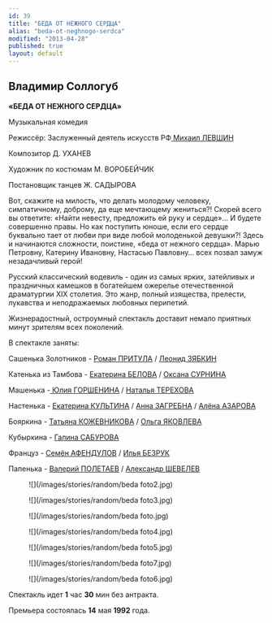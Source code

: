 ```yaml
---
id: 39
title: "БЕДА ОТ НЕЖНОГО СЕРДЦА"
alias: "beda-ot-neghnogo-serdca"
modified: "2013-04-28"
published: true
layout: default
---
```


## Владимир Соллогуб

**«БЕДА ОТ НЕЖНОГО СЕРДЦА»**

Музыкальная комедия

Режиссёр: Заслуженный деятель искусств РФ[ Михаил ЛЕВШИН](153-mihail-levshin.html)

Композитор Д. УХАНЕВ

Художник по костюмам М. ВОРОБЕЙЧИК

Постановщик танцев Ж. САДЫРОВА

Вот, скажите на милость, что делать молодому человеку, симпатичному, доброму, да еще мечтающему жениться?! Скорей всего вы ответите: «Найти невесту, предложить ей руку и сердце»… И будете совершенно правы. Но как поступить юноше, если его сердце буквально тает от любви при виде любой молоденькой девушки?! Здесь и начинаются сложности, поистине, «беда от нежного сердца». Марью Петровну, Катерину Ивановну, Настасью Павловну… всех позвал замуж незадачливый герой!

Русский классический водевиль - один из самых ярких, затейливых и праздничных камешков в богатейшем ожерелье отечественной драматургии ХIХ столетия. Это жанр, полный изящества, прелести, лукавства и неподражаемых любовных перипетий.

Жизнерадостный, остроумный спектакль доставит немало приятных минут зрителям всех поколений.

В спектакле заняты:

Сашенька Золотников - [Роман ПРИТУЛА](50-roman-pritula.html) / [Леонид ЗЯБКИН](67-leonid-zabkin.html)

Катенька из Тамбова - [Екатерина БЕЛОВА](23-belova-ekaterina.html) / [Оксана СУРНИНА](85-oksana-surnina.html)

Машенька -[ Юлия ГОРШЕНИНА](49-ylia-gorshenina.html) / [Наталья ТЕРЕХОВА](56-natasha-terehova.html)

Настенька - [Екатерина КУЛЬТИНА](81-ekaterina-kyltina.html) / [Анна ЗАГРЕБНА](79-anna-zagrebna.html) / [Алёна АЗАРОВА](86-alena-kiverskaia.html)

Бояркина - [Татьяна КОЖЕВНИКОВА](80-tatiana-kogevnikova.html) / [Ольга ЯКОВЛЕВА](89-olga-yakovleva.html)

Кубыркина - [Галина САБУРОВА](61-galina-saburova.html)

Француз - [Семён АФЕНДУЛОВ](22-afendulov-semen.html) / [Илья БЕЗРУК](83-bezryk-ilya.html)

Папенька - [Валерий ПОЛЕТАЕВ](82-valerii-poletaev.html) / [Александр ШЕВЕЛЕВ](87-aleksandr-shevelov.html)

<figure>
![](/images/stories/random/beda foto2.jpg)
</figure>

<figure>
![](/images/stories/random/beda foto3.jpg)
</figure>

<figure>
![](/images/stories/random/beda foto.jpg)
</figure>

<figure>
![](/images/stories/random/beda foto4.jpg)
</figure>

<figure>
![](/images/stories/random/beda foto5.jpg)
</figure>

<figure>
![](/images/stories/random/beda foto7.jpg)
</figure>

<figure>
![](/images/stories/random/beda foto6.jpg)
</figure>

Спектакль идет **1** час **30** мин без антракта.

Премьера состоялась **14** мая **1992** года.